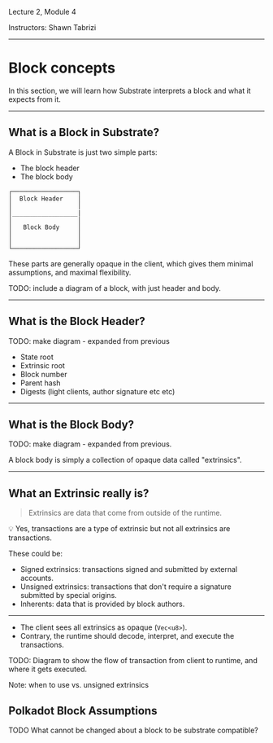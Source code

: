 Lecture 2, Module 4

Instructors: Shawn Tabrizi

---- 

# Block concepts

In this section, we will learn how Substrate interprets a block and what it expects from it.

---

## What is a Block in Substrate?

<div class="left">

A Block in Substrate is just two simple parts:

* The block header
* The block body

</div>

<div class="right">

    ┌──────────────────┐
    │  Block Header    │
    │                  │
    │__________________|
    │                  │
    │   Block Body     │
    │                  │
    │                  │
    └──────────────────┘

</div>
<div class="small-text">
These parts are generally opaque in the client, which gives them minimal assumptions, and maximal flexibility.
</div>

TODO: include a diagram of a block, with just header and body.

---

## What is the Block Header?

TODO: make diagram - expanded from previous

* State root
* Extrinsic root
* Block number
* Parent hash
* Digests (light clients, author signature etc etc)

---

## What is the Block Body?

TODO: make diagram - expanded from previous.

A block body is simply a collection of opaque data called "extrinsics".

---

## What an Extrinsic really is?

> Extrinsics are data that come from outside of the runtime.

<div class="small-text">
💡 Yes, transactions are a type of extrinsic but not all extrinsics are transactions.

These could be:

* Signed extrinsics: transactions signed and submitted by external accounts.
* Unsigned extrinsics: transactions that don't require a signature submitted by special origins.
* Inherents: data that is provided by block authors.

---

* The client sees all extrinsics as opaque (`Vec<u8>`).
* Contrary, the runtime should decode, interpret, and execute the transactions.

TODO: Diagram to show the flow of transaction from client to runtime, and where it gets executed.

Note: when to use vs. unsigned extrinsics


## Polkadot Block Assumptions

TODO What cannot be changed about a block to be substrate compatible?
